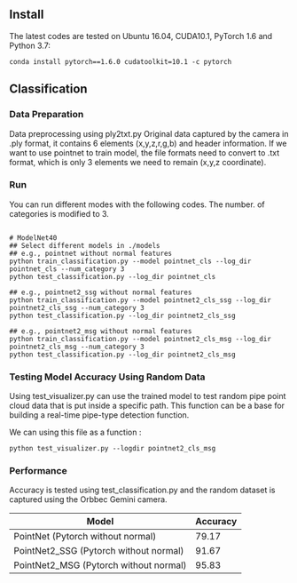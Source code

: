 
## Install
The latest codes are tested on Ubuntu 16.04, CUDA10.1, PyTorch 1.6 and Python 3.7:
```shell
conda install pytorch==1.6.0 cudatoolkit=10.1 -c pytorch
```

## Classification 
### Data Preparation
Data preprocessing using ply2txt.py
Original data captured by the camera in .ply format, it contains 6 elements (x,y,z,r,g,b) and header information. If we want to use pointnet to train model, the file formats need to convert to .txt format, which is only 3 elements we need to remain (x,y,z coordinate).

### Run
You can run different modes with the following codes. The number. of categories is modified to 3.

```shell

# ModelNet40
## Select different models in ./models 
## e.g., pointnet without normal features
python train_classification.py --model pointnet_cls --log_dir pointnet_cls --num_category 3
python test_classification.py --log_dir pointnet_cls

## e.g., pointnet2_ssg without normal features
python train_classification.py --model pointnet2_cls_ssg --log_dir pointnet2_cls_ssg --num_category 3
python test_classification.py --log_dir pointnet2_cls_ssg

## e.g., pointnet2_msg without normal features
python train_classification.py --model pointnet2_cls_msg --log_dir pointnet2_cls_msg --num_category 3
python test_classification.py --log_dir pointnet2_cls_msg

```
### Testing Model Accuracy Using Random Data
Using test_visualizer.py can use the trained model to test random pipe point cloud data that is put inside a specific path. This function can be a base for building a real-time pipe-type detection function.

We can using this file as a function :
``` shell
python test_visualizer.py --logdir pointnet2_cls_msg 
```

### Performance
Accuracy is tested using test_classification.py and the random dataset is captured using the Orbbec Gemini camera.

| Model | Accuracy |
|--|--|
| PointNet (Pytorch without normal) |  79.17 |
| PointNet2_SSG (Pytorch without normal) |  91.67 |
| PointNet2_MSG (Pytorch without normal) |  95.83  |

